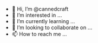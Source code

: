 - 👋 Hi, I’m @cannedcraft
- 👀 I’m interested in ...
- 🌱 I’m currently learning ...
- 💞️ I’m looking to collaborate on ...
- 📫 How to reach me ...

<!---
cannedcraft/cannedcraft is a ✨ special ✨ repository because its `README.md` (this file) appears on your GitHub profile.
You can click the Preview link to take a look at your changes.
--->
